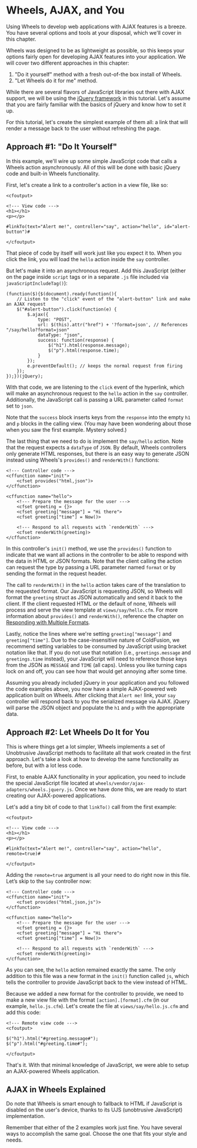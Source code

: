 # Wheels, AJAX, and You

<p class="intro">Using Wheels to develop web applications with AJAX features is a breeze. You have several options and tools at your disposal, which we'll cover in this chapter.</p>

Wheels was designed to be as lightweight as possible, so this keeps your options fairly open for developing AJAX features into your application. We will cover two different approaches in this chapter:

 1. "Do it yourself" method with a fresh out-of-the box install of Wheels.
 2. "Let Wheels do it for me" method.

While there are several flavors of JavaScript libraries out there with AJAX support, we will be using the [jQuery framework][1] in this tutorial. Let's assume that you are fairly familiar with the basics of jQuery and know how to set it up.

For this tutorial, let's create the simplest example of them all: a link that will render a message back to the user without refreshing the page.

## Approach #1: "Do It Yourself"

In this example, we'll wire up some simple JavaScript code that calls a Wheels action asynchronously. All of this will be done with basic jQuery code and built-in Wheels functionality.

First, let's create a link to a controller's action in a view file, like so:

	<cfoutput>
	
	<!--- View code --->
	<h1></h1>
	<p></p>
	
	#linkTo(text="Alert me!", controller="say", action="hello", id="alert-button")#
	
	</cfoutput>

That piece of code by itself will work just like you expect it to. When you click the link, you will load the `hello` action inside the `say` controller.

But let's make it into an asynchronous request. Add this JavaScript (either on the page inside `script` tags or in a separate `.js` file included via `javaScriptIncludeTag()`):

	(function($){$(document).ready(function(){
		// Listen to the "click" event of the "alert-button" link and make an AJAX request
		$("#alert-button").click(function(e) {
			$.ajax({ 
				type: "POST", 
				url: $(this).attr("href") + '?format=json', // References "/say/hello?format=json"
				dataType: "json", 
				success: function(response) {
					$("h1").html(response.message);
					$("p").html(response.time);
				} 
			});
			e.preventDefault(); // keeps the normal request from firing
		});
	});})(jQuery);

With that code, we are listening to the `click` event of the hyperlink, which will make an asynchronous request to the `hello` action in the `say` controller. Additionally, the JavaScript call is passing a URL parameter called `format` set to `json`.

Note that the `success` block inserts keys from the `response` into the empty `h1` and `p` blocks in the calling view. (You may have been wondering about those when you saw the first example. Mystery solved.)

The last thing that we need to do is implement the `say/hello` action. Note that the request expects a `dataType` of `JSON`. By default, Wheels controllers only generate HTML responses, but there is an easy way to generate JSON instead using Wheels's `provides()` and `renderWith()` functions:

	<!--- Controller code --->
	<cffunction name="init">
		<cfset provides("html,json")>
	</cffunction>
	
	<cffunction name="hello">
		<!--- Prepare the message for the user --->
		<cfset greeting = {}>
		<cfset greeting["message"] = "Hi there">
		<cfset greeting["time"] = Now()>
		
		<!--- Respond to all requests with `renderWith` --->
		<cfset renderWith(greeting)>
	</cffunction>

In this controller's `init()` method, we use the `provides()` function to indicate that we want all actions in the controller to be able to respond with the data in HTML or JSON formats. Note that the client calling the action can request the type by passing a URL parameter named `format` or by sending the format in the request header.

The call to `renderWith()` in the `hello` action takes care of the translation to the requested format. Our JavaScript is requesting JSON, so Wheels will format the `greeting` struct as JSON automatically and send it back to the client. If the client requested HTML or the default of none, Wheels will process and serve the view template at `views/say/hello.cfm`. For more information about `provides()` and `renderWith()`, reference the chapter on [Responding with Multiple Formats][2].

Lastly, notice the lines where we're setting `greeting["message"]` and `greeting["time"]`. Due to the case-insensitive nature of ColdFusion, we recommend setting variables to be consumed by JavaScript using bracket notation like that. If you do not use that notation (i.e., `greetings.message` and `greetings.time` instead), your JavaScript will need to reference those keys from the JSON as `MESSAGE` and `TIME` (all caps). Unless you like turning caps lock on and off, you can see how that would get annoying after some time.

Assuming you already included jQuery in your application and you followed the code examples above, you now have a simple AJAX-powered web application built on Wheels. After clicking that `Alert me!` link, your `say` controller will respond back to you the serialized message via AJAX. jQuery will parse the JSON object and populate the `h1` and `p` with the appropriate data.

## Approach #2: Let Wheels Do It for You

This is where things get a lot simpler, Wheels implements a set of Unobtrusive JavaScript methods to facilitate all that work created in the first approach. Let's take a look at how to develop the same functionality as before, but with a lot less code.
	
First, to enable AJAX functionality in your application, you need to include the special JavaScript file located at `wheels/vendor/ajax-adapters/wheels.jquery.js`. Once we have done this, we are ready to start creating our AJAX-powered applications.

Let's add a tiny bit of code to that `linkTo()` call from the first example:

	<cfoutput>
	
	<!--- View code --->
	<h1></h1>
	<p></p>
	
	#linkTo(text="Alert me!", controller="say", action="hello", remote=true)#
	
	</cfoutput>

Adding the `remote=true` argument is all your need to do right now in this file. Let’s skip to the `Say` controller now:

	<!--- Controller code --->
	<cffunction name="init">
		<cfset provides("html,json,js")>
	</cffunction>
	
	<cffunction name="hello">
		<!--- Prepare the message for the user --->
		<cfset greeting = {}>
		<cfset greeting["message"] = "Hi there">
		<cfset greeting["time"] = Now()>
		
		<!--- Respond to all requests with `renderWith` --->
		<cfset renderWith(greeting)>
	</cffunction>

As you can see, the `hello` action remained exactly the same. The only addition to this file was a new format in the `init()` function called `js`, which tells the controller to provide JavaScript back to the view instead of HTML.

Because we added a new format for the controller to provide, we need to make a new view file with the format `[action].[format].cfm` (in our example, `hello.js.cfm`). Let's create the file at `views/say/hello.js.cfm` and add this code:

	<!--- Remote view code --->
	<cfoutput>
	
	$("h1").html("#greeting.message#");
	$("p").html("#greeting.time#");
	
	</cfoutput>

That's it. With that minimal knowledge of JavaScript, we were able to setup an AJAX-powered Wheels application.

## AJAX in Wheels Explained

Do note that Wheels is smart enough to fallback to HTML if JavaScript is disabled on the user's device, thanks to its UJS (unobtrusive JavaScript) implementation.

Remember that either of the 2 examples work just fine. You have several ways to accomplish the same goal. Choose the one that fits your style and needs.

[1]: http://jquery.com/
[2]: Responding%20with%20Multiple%20Formats.md